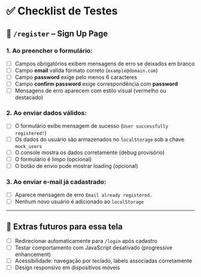 # ✅ Checklist de Testes

## 📄 `/register` – Sign Up Page

### 1. Ao preencher o formulário:
- [ ] Campos obrigatórios exibem mensagens de erro se deixados em branco
- [ ] Campo **email** valida formato correto (`example@domain.com`)
- [ ] Campo **password** exige pelo menos 6 caracteres
- [ ] Campo **confirm password** exige correspondência com **password**
- [ ] Mensagens de erro aparecem com estilo visual (vermelho ou destacado)

### 2. Ao enviar dados válidos:
- [ ] O formulário exibe mensagem de sucesso (`User successfully registered!`)
- [ ] Os dados do usuário são armazenados no `localStorage` sob a chave `mock_users`
- [ ] O console mostra os dados corretamente (debug provisório)
- [ ] O formulário é limpo (opcional)
- [ ] O botão de envio pode mostrar loading (opcional)

### 3. Ao enviar e-mail já cadastrado:
- [ ] Aparece mensagem de erro `Email already registered.`
- [ ] Nenhum novo usuário é adicionado ao `localStorage`

---

## 🧪 Extras futuros para essa tela
- [ ] Redirecionar automaticamente para `/login` após cadastro
- [ ] Testar comportamento com JavaScript desativado (progressive enhancement)
- [ ] Acessibilidade: navegação por teclado, labels associadas corretamente
- [ ] Design responsivo em dispositivos móveis
